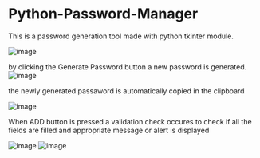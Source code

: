 # Python-Password-Manager

This is a password generation tool made with python tkinter module.

![image](https://user-images.githubusercontent.com/74175413/210431259-7ee25693-fe73-4a70-b5e3-054b4a51c0da.png)

by clicking the Generate Password button a new password is generated.
![image](https://user-images.githubusercontent.com/74175413/210431314-93a92259-05c5-4039-9d90-f339e72d1d27.png)

the newly generated passaword is automatically copied in the clipboard

![image](https://user-images.githubusercontent.com/74175413/210431706-50bc60c2-9ab6-4eb0-a44f-8a00434a03b9.png)


When ADD button is pressed a validation check occures to check if all the fields are filled and appropriate message or alert is displayed


![image](https://user-images.githubusercontent.com/74175413/210432297-b8fa1e44-b59b-4ed4-99da-034a2639dea4.png)
![image](https://user-images.githubusercontent.com/74175413/210432366-5e7751e3-cdb5-435a-b69b-98bdc416af45.png)
